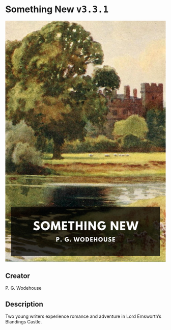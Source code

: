 
# Something New <kbd>v3.3.1</kbd>

<center>
  <img src="./cover-1024.jpg"/>
</center>

## Creator
P. G. Wodehouse

## Description
Two young writers experience romance and adventure in Lord Emsworth’s Blandings Castle.
